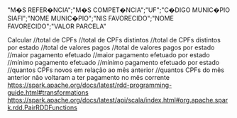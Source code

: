  "M�S REFER�NCIA";"M�S COMPET�NCIA";"UF";"C�DIGO MUNIC�PIO SIAFI";"NOME MUNIC�PIO";"NIS FAVORECIDO";"NOME FAVORECIDO";"VALOR PARCELA"

Calcular
  //total de CPFs
  //total de CPFs distintos
  //total de CPFs distintos por estado
  //total de valores pagos
  //total de valores pagos por estado
  //maior pagamento efetuado
  //maior pagamento efetuado por estado
  //mínimo pagamento efetuado
  //mínimo pagamento efetuado por estado
  //quantos CPFs novos em relação ao mês anterior
  //quantos CPFs do mês anterior não voltaram a ter pagamento no mês corrente
https://spark.apache.org/docs/latest/rdd-programming-guide.html#transformations
https://spark.apache.org/docs/latest/api/scala/index.html#org.apache.spark.rdd.PairRDDFunctions

